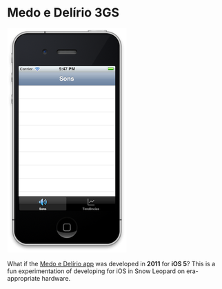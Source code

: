 # Medo e Delírio 3GS

![An iPhone 4s running an app that shows a Sounds nav bar at the top and tabs Sounds and Trends. The middle is empty.](MedoDelirio3GS/Resources/readme_screenshot.png)

What if the [Medo e Delírio app](https://github.com/rafaelclaycon/MedoDelirioBrasilia) was developed in **2011** for **iOS 5**? This is a fun experimentation of developing for iOS in Snow Leopard on era-appropriate hardware.
